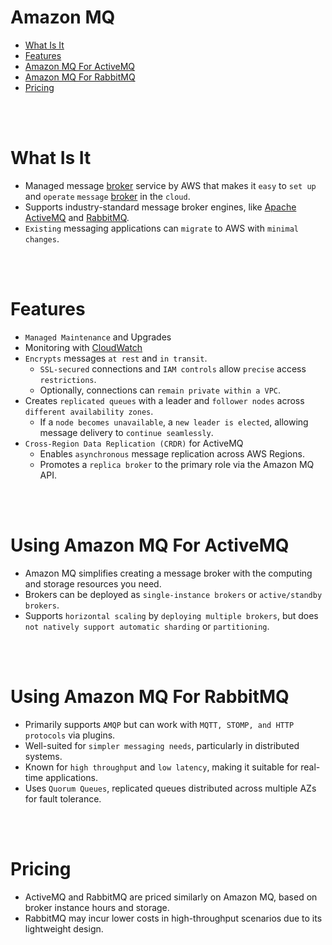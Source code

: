 # Amazon MQ
* [What Is It](#)
* [Features](#features)
* [Amazon MQ For ActiveMQ](#using-amazon-mq-for-activemq)
* [Amazon MQ For RabbitMQ](#using-amazon-mq-for-rabbitmq)
* [Pricing](#pricing)

<br><br>

# What Is It
* Managed message [broker](../General-Concepts/Distributed-System.md#message-broker) service by AWS that makes it `easy` to `set up` and `operate` `message` [broker](../General-Concepts/Distributed-System.md#message-broker) in the `cloud`. 
* Supports industry-standard message broker engines, like [Apache ActiveMQ](../General-Concepts/Distributed-System.md#apache-activemq) and [RabbitMQ](../General-Concepts/Distributed-System.md#rabbitmq).
* `Existing` messaging applications can `migrate` to AWS with `minimal changes`.

<br><br>

# Features
* `Managed Maintenance` and Upgrades
* Monitoring with [CloudWatch](../Monitoring/CloudWatch.md)
* `Encrypts` messages `at rest` and `in transit`. 
    * `SSL-secured` connections and `IAM controls` allow `precise` access `restrictions`.
    * Optionally, connections can `remain private within a VPC`.
* Creates `replicated queues` with a leader and `follower nodes` across `different availability zones`.
    * If a `node becomes unavailable`, a `new leader is elected`, allowing message delivery to `continue seamlessly`.
* `Cross-Region Data Replication (CRDR)` for ActiveMQ
    * Enables `asynchronous` message replication across AWS Regions.
    * Promotes a `replica broker` to the primary role via the Amazon MQ API.

<br><br>

# Using Amazon MQ For ActiveMQ
* Amazon MQ simplifies creating a message broker with the computing and storage resources you need.
* Brokers can be deployed as `single-instance brokers` or `active/standby brokers`.
* Supports `horizontal scaling` by `deploying multiple brokers`, but does `not natively support automatic sharding` or `partitioning`.

<br><br>

# Using Amazon MQ For RabbitMQ
* Primarily supports `AMQP` but can work with `MQTT, STOMP, and HTTP protocols` via plugins.
* Well-suited for `simpler messaging needs`, particularly in distributed systems.
* Known for `high throughput` and `low latency`, making it suitable for real-time applications.
* Uses `Quorum Queues`, replicated queues distributed across multiple AZs for fault tolerance.

<br><br>

# Pricing
* ActiveMQ and RabbitMQ are priced similarly on Amazon MQ, based on broker instance hours and storage.
* RabbitMQ may incur lower costs in high-throughput scenarios due to its lightweight design.
